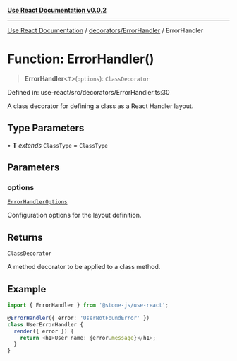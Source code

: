 [**Use React Documentation v0.0.2**](../../../README.md)

***

[Use React Documentation](../../../modules.md) / [decorators/ErrorHandler](../README.md) / ErrorHandler

# Function: ErrorHandler()

> **ErrorHandler**\<`T`\>(`options`): `ClassDecorator`

Defined in: use-react/src/decorators/ErrorHandler.ts:30

A class decorator for defining a class as a React Handler layout.

## Type Parameters

• **T** *extends* `ClassType` = `ClassType`

## Parameters

### options

[`ErrorHandlerOptions`](../interfaces/ErrorHandlerOptions.md)

Configuration options for the layout definition.

## Returns

`ClassDecorator`

A method decorator to be applied to a class method.

## Example

```typescript
import { ErrorHandler } from '@stone-js/use-react';

@ErrorHandler({ error: 'UserNotFoundError' })
class UserErrorHandler {
  render({ error }) {
    return <h1>User name: {error.message}</h1>;
  }
}
```
